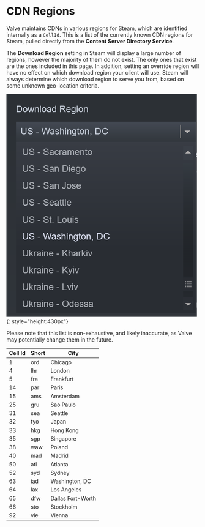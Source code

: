 # CDN Regions

Valve maintains CDNs in various regions for Steam, which are identified internally as a `CellId`.  This is a list of the currently known CDN regions for Steam, pulled directly from the **Content Server Directory Service**.

The **Download Region** setting in Steam will display a large number of regions, however the majority of them do not exist.  The only ones that exist are the ones included in this page.  In addition, setting an override region will have no effect on which download region your client will use.  Steam will always determine which download region to serve you from, based on some unknown geo-location criteria.

![docker no command](../images/steam-docs/download-region-settings.png){: style="height:430px"}

Please note that this list is non-exhaustive, and likely inaccurate, as Valve may potentially change them in the future.

| Cell Id | Short | City              |
|---------|-------|-------------------|
| 1       | ord   | Chicago           |
| 4       | lhr   | London            |
| 5       | fra   | Frankfurt         |
| 14      | par   | Paris             |
| 15      | ams   | Amsterdam         |
| 25      | gru   | Sao Paulo         |
| 31      | sea   | Seattle           |
| 32      | tyo   | Japan             |
| 33      | hkg   | Hong Kong         |
| 35      | sgp   | Singapore         |
| 38      | waw   | Poland            |
| 40      | mad   | Madrid            |
| 50      | atl   | Atlanta           |
| 52      | syd   | Sydney            |
| 63      | iad   | Washington, DC    |
| 64      | lax   | Los Angeles       |
| 65      | dfw   | Dallas Fort-Worth |
| 66      | sto   | Stockholm         |
| 92      | vie   | Vienna            |
